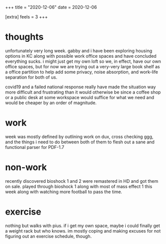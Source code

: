 +++
title = "2020-12-06"
date = 2020-12-06

[extra]
feels = 3
+++

# thoughts
unfortunately very long week. gabby and i have been exploring housing options
in KC along with possible work office spaces and have concluded everything
sucks. i might just get my own loft so we, in effect, have our own office
spaces, but for now we are trying out a very-very large book shelf as a office
partition to help add some privacy, noise absorption, and work-life separation
for both of us.

covid19 and a failed national response really have made the situation way more
difficult and frustrating than it would otherwise be since a coffee shop or a
public desk at some workspace would suffice for what we need and would be
cheaper by an order of magnitude.

# work
week was mostly defined by outlining work on dux, cross checking ggg, and the
things i need to do between both of them to flesh out a sane and functional
parser for PDF-1.7

# non-work
recently discovered bioshock 1 and 2 were remastered in HD and got them on
sale. played through bioshock 1 along with most of mass effect 1 this week
along with watching more football to pass the time.

# exercise
nothing but walks with pius. if i get my own space, maybe i could finally get a
weight rack but who knows. im mostly coping and making excuses for not figuring
out an exercise schedule, though.

